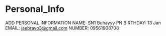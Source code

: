 # Personal_Info
ADD PERSONAL INFORMATION
NAME: SN1 Buhayyy PN
BIRTHDAY: 13 Jan 
EMAIL: jaebravo3@gmail.com
NUMBER: 09561908708
